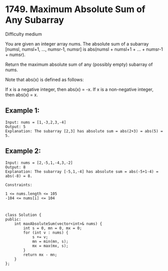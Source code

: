 # 1749. Maximum Absolute Sum of Any Subarray
Difficulty medium

You are given an integer array nums. The absolute sum of a subarray [numsl, numsl+1, ..., numsr-1, numsr] is abs(numsl + numsl+1 + ... + numsr-1 + numsr).

Return the maximum absolute sum of any (possibly empty) subarray of nums.

Note that abs(x) is defined as follows:

If x is a negative integer, then abs(x) = -x.
If x is a non-negative integer, then abs(x) = x.


## Example 1:
```
Input: nums = [1,-3,2,3,-4]
Output: 5
Explanation: The subarray [2,3] has absolute sum = abs(2+3) = abs(5) = 5.
```


## Example 2:
```
Input: nums = [2,-5,1,-4,3,-2]
Output: 8
Explanation: The subarray [-5,1,-4] has absolute sum = abs(-5+1-4) = abs(-8) = 8.
```


```
Constraints:

1 <= nums.length <= 105
-104 <= nums[i] <= 104
```


#
```
class Solution {
public:
    int maxAbsoluteSum(vector<int>& nums) {
        int s = 0, mn = 0, mx = 0;
        for (int v : nums) {
            s += v;
            mn = min(mn, s);
            mx = max(mx, s);
        }
        return mx - mn;
    }
};
```